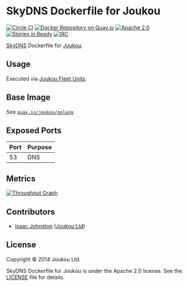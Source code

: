 SkyDNS Dockerfile for Joukou
============================
[![Circle CI](https://circleci.com/gh/joukou/joukou-docker-skydns/tree/develop.png?style=badge&circle-token=0c23a4ca1e71f52e5c55cfd3e25e1658957f4da6)](https://circleci.com/gh/joukou/joukou-docker-skydns/tree/develop) [![Docker Repository on Quay.io](https://quay.io/repository/joukou/skydns/status?token=7359ce06-427d-4d66-9943-9e0aa6342a47 "Docker Repository on Quay.io")](https://quay.io/repository/joukou/skydns) [![Apache 2.0](http://img.shields.io/badge/License-Apache%202.0-brightgreen.svg)](#license) [![Stories in Ready](https://badge.waffle.io/joukou/joukou-docker-skydns.png?label=ready&title=Ready)](http://waffle.io/joukou/joukou-docker-skydns) [![IRC](http://img.shields.io/badge/IRC-%23joukou-blue.svg)](http://webchat.freenode.net/?channels=joukou)

[SkyDNS](https://github.com/skynetservices/skydns) Dockerfile for
[Joukou](https://joukou.com).

## Usage

Executed via [Joukou Fleet Units](https://github.com/joukou/joukou-fleet).

## Base Image

See [`quay.io/joukou/golang`](https://github.com/joukou/joukou-docker-golang).

## Exposed Ports

| Port      | Purpose                               |
| --------- | ------------------------------------- |
| 53        | DNS                                   |

## Metrics

[![Throughput Graph](https://graphs.waffle.io/joukou/joukou-docker-skydns/throughput.svg)](https://waffle.io/joukou/joukou-docker-skydns/metrics)

## Contributors

* [Isaac Johnston](https://github.com/superstructor) ([Joukou Ltd](https://joukou.com))

## License

Copyright &copy; 2014 Joukou Ltd.

SkyDNS Dockerfile for Joukou is under the Apache 2.0 license. See the
[LICENSE](LICENSE) file for details.
